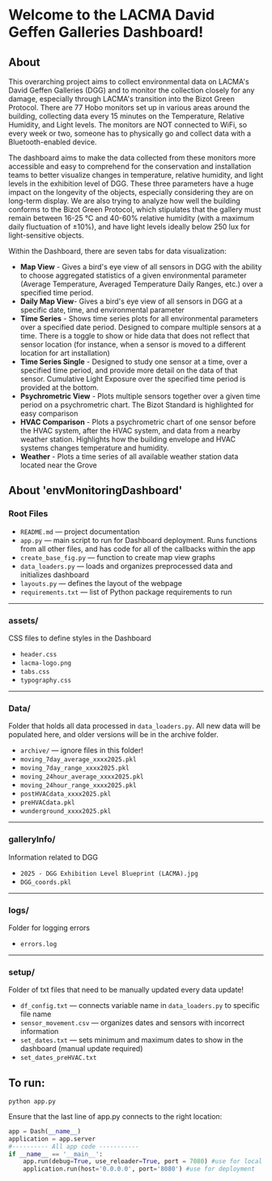 # Welcome to the LACMA David Geffen Galleries Dashboard!

## About
This overarching project aims to collect environmental data on LACMA's David Geffen Galleries (DGG) and to monitor the collection closely for any damage, especially through LACMA's transition into the Bizot Green Protocol. There are 77 Hobo monitors set up in various areas around the building, collecting data every 15 minutes on the Temperature, Relative Humidity, and Light levels. The monitors are NOT connected to WiFi, so every week or two, someone has to physically go and collect data with a Bluetooth-enabled device. 

The dashboard aims to make the data collected from these monitors more accessible and easy to comprehend for the conservation and installation teams to better visualize changes in temperature, relative humidity, and light levels in the exhibition level of DGG. These three parameters have a huge impact on the longevity of the objects, especially considering they are on long-term display. We are also trying to analyze how well the building conforms to the Bizot Green Protocol, which stipulates that the gallery must remain between 16-25 °C and 40-60% relative humidity (with a maximum daily fluctuation of ±10%), and have light levels ideally below 250 lux for light-sensitive objects.

Within the Dashboard, there are seven tabs for data visualization: 
* **Map View** - Gives a bird's eye view of all sensors in DGG with the ability to choose aggregated statistics of a given environmental parameter (Average Temperature, Averaged Temperature Daily Ranges, etc.) over a specified time period.
* **Daily Map View**- Gives a bird's eye view of all sensors in DGG at a specific date, time, and environmental parameter
* **Time Series** - Shows time series plots for all environmental parameters over a specified date period. Designed to compare multiple sensors at a time. There is a toggle to show or hide data that does not reflect that sensor location (for instance, when a sensor is moved to a different location for art installation)
* **Time Series Single** - Designed to study one sensor at a time, over a specified time period, and provide more detail on the data of that sensor. Cumulative Light Exposure over the specified time period is provided at the bottom. 
* **Psychrometric View** - Plots multiple sensors together over a given time period on a psychrometric chart. The Bizot Standard is highlighted for easy comparison
* **HVAC Comparison** - Plots a psychrometric chart of one sensor before the HVAC system, after the HVAC system, and data from a nearby weather station. Highlights how the building envelope and HVAC systems changes temperature and humidity. 
* **Weather** - Plots a time series of all available weather station data located near the Grove

## About 'envMonitoringDashboard'
### Root Files
- `README.md` — project documentation  
- `app.py` — main script to run for Dashboard deployment. Runs functions from all other files, and has code for all of the callbacks within the app  
- `create_base_fig.py` — function to create map view graphs  
- `data_loaders.py` — loads and organizes preprocessed data and initializes dashboard  
- `layouts.py` — defines the layout of the webpage  
- `requirements.txt` — list of Python package requirements to run  

---

### assets/  
CSS files to define styles in the Dashboard  
- `header.css`  
- `lacma-logo.png`  
- `tabs.css`  
- `typography.css`  

---

### Data/  
Folder that holds all data processed in `data_loaders.py`. All new data will be populated here, and older versions will be in the archive folder.
- `archive/` — ignore files in this folder!  
- `moving_7day_average_xxxx2025.pkl`  
- `moving_7day_range_xxxx2025.pkl`  
- `moving_24hour_average_xxxx2025.pkl`  
- `moving_24hour_range_xxxx2025.pkl`  
- `postHVACdata_xxxx2025.pkl`  
- `preHVACdata.pkl`  
- `wunderground_xxxx2025.pkl`  

---

### galleryInfo/  
Information related to DGG  
- `2025 - DGG Exhibition Level Blueprint (LACMA).jpg`  
- `DGG_coords.pkl`  
---

### logs/  
Folder for logging errors  
- `errors.log`  

---

### setup/  
Folder of txt files that need to be manually updated every data update!  
- `df_config.txt` — connects variable name in `data_loaders.py` to specific file name  
- `sensor_movement.csv` — organizes dates and sensors with incorrect information  
- `set_dates.txt` — sets minimum and maximum dates to show in the dashboard (manual update required)  
- `set_dates_preHVAC.txt`  


## To run:
    python app.py
Ensure that the last line of app.py connects to the right location:
```python
app = Dash(__name__)
application = app.server
#---------- All app code -----------
if __name__ == '__main__':
    app.run(debug=True, use_reloader=True, port = 7080) #use for local development
    application.run(host='0.0.0.0', port='8080') #use for deployment
```
